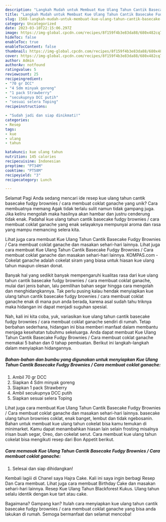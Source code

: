 ```yaml
---
description: "Langkah Mudah untuk Membuat Kue Ulang Tahun Cantik Basecake Fudgy Brownies / Cara membuat coklat ganache yang Lezat Sekali, Lezat"
title: "Langkah Mudah untuk Membuat Kue Ulang Tahun Cantik Basecake Fudgy Brownies / Cara membuat coklat ganache yang Lezat Sekali, Lezat"
slug: 1568-langkah-mudah-untuk-membuat-kue-ulang-tahun-cantik-basecake-fudgy-brownies-cara-membuat-coklat-ganache-yang-lezat-sekali-lezat
category: Uncategorized
date: 2023-03-10T22:15:06.297Z
image: https://img-global.cpcdn.com/recipes/8f159f4b3e83da88/680x482cq70/kue-ulang-tahun-cantik-basecake-fudgy-brownies-cara-membuat-coklat-ganache-foto-resep-utama.jpg
hideToc: false
enableToc: true
enableTocContent: false
thumbnail: https://img-global.cpcdn.com/recipes/8f159f4b3e83da88/680x482cq70/kue-ulang-tahun-cantik-basecake-fudgy-brownies-cara-membuat-coklat-ganache-foto-resep-utama.jpg
cover: https://img-global.cpcdn.com/recipes/8f159f4b3e83da88/680x482cq70/kue-ulang-tahun-cantik-basecake-fudgy-brownies-cara-membuat-coklat-ganache-foto-resep-utama.jpg
author: Admin
authorAv: notfound
ratingvalue: 5
reviewcount: 25
recipeingredient:
- "70 gr DCC"
- "4 Sdm minyak goreng"
- "1 pack Strawberry"
- "secukupnya DCC putih"
- "sesuai selera Toping"
recipeinstructions:

- "Sudah jadi dan siap dinikmati!"
categories:
- Resep
tags:
- kue
- ulang
- tahun

katakunci: kue ulang tahun 
nutrition: 145 calories
recipecuisine: Indonesian
preptime: "PT34M"
cooktime: "PT58M"
recipeyield: "3"
recipecategory: Lunch

---
```



Selamat Pagi Anda sedang mencari ide resep kue ulang tahun cantik basecake fudgy brownies / cara membuat coklat ganache yang unik? Cara membuatnya memang Agak tidak terlalu sulit namun tidak gampang juga. Jika keliru mengolah maka hasilnya akan hambar dan justru cenderung tidak enak. Padahal kue ulang tahun cantik basecake fudgy brownies / cara membuat coklat ganache yang enak selayaknya mempunyai aroma dan rasa yang mampu memancing selera kita.


Lihat juga cara membuat Kue Ulang Tahun Cantik Basecake Fudgy Brownies / Cara membuat coklat ganache dan masakan sehari-hari lainnya. Lihat juga cara membuat Kue Ulang Tahun Cantik Basecake Fudgy Brownies / Cara membuat coklat ganache dan masakan sehari-hari lainnya. KOMPAS.com - Cokelat ganache adalah cokelat siram yang biasa untuk hiasan kue ulang tahun maupun olesan donat.

Banyak hal yang sedikit banyak mempengaruhi kualitas rasa dari kue ulang tahun cantik basecake fudgy brownies / cara membuat coklat ganache, mulai dari jenis bahan, lalu pemilihan bahan segar hingga cara mengolah dan menghidangkannya. Tak perlu pusing kalau hendak menyiapkan kue ulang tahun cantik basecake fudgy brownies / cara membuat coklat ganache enak di mana pun anda berada, karena asal sudah tahu triknya maka hidangan ini dapat menjadi suguhan spesial.


Nah, kali ini kita coba, yuk, variasikan kue ulang tahun cantik basecake fudgy brownies / cara membuat coklat ganache sendiri di rumah. Tetap berbahan sederhana, hidangan ini bisa memberi manfaat dalam membantu menjaga kesehatan tubuhmu sekeluarga. Anda dapat membuat Kue Ulang Tahun Cantik Basecake Fudgy Brownies / Cara membuat coklat ganache memakai 5 bahan dan 0 tahap pembuatan. Berikut ini langkah-langkah dalam menyiapkan hidangannya.

<!--inarticleads1-->

##### Bahan-bahan dan bumbu yang digunakan untuk menyiapkan Kue Ulang Tahun Cantik Basecake Fudgy Brownies / Cara membuat coklat ganache:

1. Ambil 70 gr DCC
1. Siapkan 4 Sdm minyak goreng
1. Siapkan 1 pack Strawberry
1. Ambil secukupnya DCC putih
1. Siapkan sesuai selera Toping


Lihat juga cara membuat Kue Ulang Tahun Cantik Basecake Fudgy Brownies / Cara membuat coklat ganache dan masakan sehari-hari lainnya. basecake ulang tahun brownies coklat, enak banget, lembut dan tidak ngebosanin. Bahan untuk membuat kue ulang tahun cokelat bisa kamu temukan di minimarket. Kamu dapat menambahkan hiasan lain selain frosting misalnya irisan buah segar, Oreo, dan cokelat serut. Cara membuat kue ulang tahun cokelat bisa mengikuti resep dari Bon Appetit berikut. 

<!--inarticleads2-->

##### Cara memasak Kue Ulang Tahun Cantik Basecake Fudgy Brownies / Cara membuat coklat ganache:


1. Selesai dan siap dihidangkan!

Kembali lagiii di Chanel saya Hajra Cake. Kali ini saya ingin berbagi Resep Dan Cara membuat. Lihat juga cara membuat Birthday Cake dan masakan sehari-hari lainnya. Resep Kue Ulang Tahun Blackforest Kukus. Ulang tahun selalu identik dengan kue tart atau cake. 

Bagaimana? Gampang kan? Itulah cara menyiapkan kue ulang tahun cantik basecake fudgy brownies / cara membuat coklat ganache yang bisa anda lakukan di rumah. Semoga bermanfaat dan selamat mencoba!
